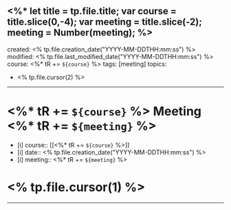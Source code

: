 <%*
  let title = tp.file.title;
  var course = title.slice(0,-4);
  var meeting = title.slice(-2);
  meeting = Number(meeting);
%>
---
created: <% tp.file.creation_date("YYYY-MM-DDTHH:mm:ss") %>
modified: <% tp.file.last_modified_date("YYYY-MM-DDTHH:mm:ss") %>
course: <%* tR += `${course}` %>
tags: [meeting]
topics:
 - <% tp.file.cursor(2) %>
---
# <%* tR += `${course}` %> Meeting <%* tR += `${meeting}` %>
- [i] course:: [[<%* tR += `${course}` %>]]
- [i] date:: <% tp.file.creation_date("YYYY-MM-DDTHH:mm:ss") %>
- [i] meeting:: <%* tR += `${meeting}` %>

# <% tp.file.cursor(1) %>


---
